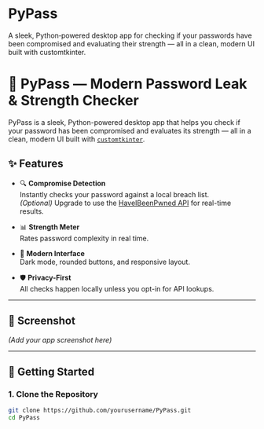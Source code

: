 # PyPass
A sleek, Python‑powered desktop app for checking if your passwords have been compromised and evaluating their strength — all in a clean, modern UI built with customtkinter.
# 🔐 PyPass — Modern Password Leak & Strength Checker

PyPass is a sleek, Python-powered desktop app that helps you check if your password has been compromised and evaluates its strength — all in a clean, modern UI built with [`customtkinter`](https://github.com/TomSchimansky/CustomTkinter).

## ✨ Features

- 🔍 **Compromise Detection**  
  Instantly checks your password against a local breach list.  
  *(Optional)* Upgrade to use the [HaveIBeenPwned API](https://haveibeenpwned.com/API/v3) for real-time results.

- 📊 **Strength Meter**  
  Rates password complexity in real time.

- 🎨 **Modern Interface**  
  Dark mode, rounded buttons, and responsive layout.

- 🛡 **Privacy-First**  
  All checks happen locally unless you opt-in for API lookups.

---

## 📸 Screenshot
*(Add your app screenshot here)*

---

## 🚀 Getting Started

### 1. Clone the Repository
```bash
git clone https://github.com/yourusername/PyPass.git
cd PyPass
